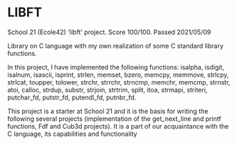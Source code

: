 # LIBFT

School 21 (Ecole42) 'libft' project. 
Score 100/100. Passed 2021/05/09

Library on C language with my own realization of some C standard library functions.

In this project, I have implemented the following functions: isalpha, isdigit, isalnum, isascii, isprint, strlen, memset, bzero, memcpy, memmove, strlcpy, strlcat, toupper, tolower, strchr, strrchr, strncmp, memchr, memcmp, strnstr, atoi, calloc, strdup, substr, strjoin, strtrim, split, itoa, strmapi, striteri, putchar_fd, putstr_fd, putendl_fd, putnbr_fd.

This project is a starter at School 21 and it is the basis for writing the following several projects (implementation of the get_next_line and printf functions, Fdf and Cub3d projects). It is a part of our acquaintance with the C language, its capabilities and functionality
